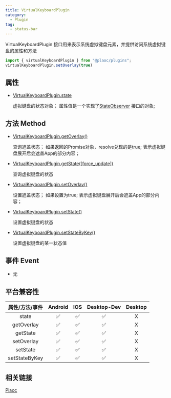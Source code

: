 ```yaml
---
title: VirtualKeyboardPlugin
category:
  - Plugin
tag:
  - status-bar
---
```


VirtualKeyboardPlugin 接口用来表示系统虚拟键盘元素，并提供访问系统虚拟键盘的属性和方法

```javascript
import { virtualKeyboardPlugin } from "@plaoc/plugins";
virtualKeyboardPlugin.setOverlay(true)
```

## 属性

- [VirtualKeyboardPlugin.state](./state.md)

  虚拟键盘的状态对象；
  属性值是一个实现了[StateObserver](../../interface/state-observer/index.md) 接口的对象;
   

## 方法 Method

  - [VirtualKeyboardPlugin.getOverlay()](./get-overlay.md)

    查询遮盖状态；
    如果返回的Promise对象，resolve兑现的是true;
    表示虚拟键盘展开后会遮盖App的部分内容；

  - [VirtualKeyboardPlugin.getState([force_update])](./get-state.md)

    查询虚拟键盘的状态

  - [VirtualKeyboardPlugin.setOverlay()](./set-overlay.md)

    设置遮盖状态；
    如果设置为true;
    表示虚拟键盘展开后会遮盖App的部分内容；

  - [VirtualKeyboardPlugin.setState()](./set-state.md)

    设置虚拟键盘的状态

  - [VirtualKeyboardPlugin.setStateByKey()](./set-state-by-key.md)

    设置虚拟键盘的某一状态值


## 事件 Event
- 无


## 平台兼容性


| 属性/方法/事件 | Android | IOS | Desktop-Dev | Desktop |
|:------------:|:-------:|:---:|:-----------:|:-------:|
| state        | ✅      | ✅  | ✅          | X       |
| getOverlay   | ✅      | ✅  | ✅          | X       |
| getState     | ✅      | ✅  | ✅          | X       |
| setOverlay   | ✅      | ✅  | ✅          | X       |
| setState     | ✅      | ✅  | ✅          | X       |
| setStateByKey| ✅      | ✅  | ✅          | X       |


## 相关链接

[Plaoc](../)


